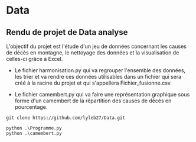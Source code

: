 # Data

## Rendu de projet de Data analyse

L'objectif du projet est l'étude d'un jeu de données concernant les causes de décès en montagne, le nettoyage des données et la visualisation de celles-ci grâce à Excel.

- Le fichier harmonisation.py qui va regrouper l'ensemble des données, les trier et va rendre ces données utilisables dans un fichier qui sera créé à la racine du projet et qui s'appellera Fichier_fusionne.csv.

- Le fichier camembert.py qui va faire une représentation graphique sous forme d'un camembert de la répartition des causes de décès en pourcentage.

```
git clone https://github.com/lyleb27/Data.git

python .\Programme.py
python .\camembert.py
```